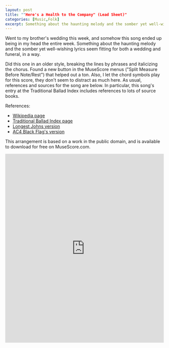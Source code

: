 ```yaml
---
layout: post
title: ""Here's a Health to the Company" (Lead Sheet)"
categories: [Music,Folk]
excerpt: Something about the haunting melody and the somber yet well-wishing lyrics seem fitting for both a wedding and funeral, in a way.
---
```


Went to my brother's wedding this week, and somehow this song ended up being in my head the entire week. Something about the haunting melody and the somber yet well-wishing lyrics seem fitting for both a wedding and funeral, in a way.

Did this one in an older style, breaking the lines by phrases and italicizing the chorus. Found a new button in the MuseScore menus ("Split Measure Before Note/Rest") that helped out a ton. Also, I let the chord symbols play for this score, they don't seem to distract as much here. As usual, references and sources for the song are below. In particular, this song's entry at the Traditional Ballad Index includes references to lots of source books.

References:
- [Wikipedia page](https://en.wikipedia.org/wiki/Here%27s_a_Health)
- [Traditional Ballad Index page](https://www.fresnostate.edu/folklore/ballads/CrSe222.html)
- [Longest Johns version](https://www.youtube.com/watch?v=6ENmmkar0QQ)
- [AC4 Black Flag's version](https://www.youtube.com/watch?v=Ya3MCYeGXCQ)

This arrangement is based on a work in the public domain, and is available to download for free on MuseScore.com.

<iframe width="100%" height="600" src="https://musescore.com/user/19506/scores/6710992/embed" frameborder="0" allowfullscreen allow="autoplay; fullscreen"></iframe>
